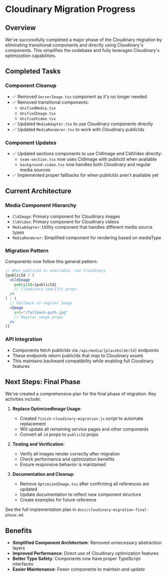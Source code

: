 # Cloudinary Migration Progress

## Overview
We've successfully completed a major phase of the Cloudinary migration by eliminating transitional components and directly using Cloudinary's components. This simplifies the codebase and fully leverages Cloudinary's optimization capabilities.

## Completed Tasks

### Component Cleanup
- ✅ Removed `ServerImage.tsx` component as it's no longer needed
- ✅ Removed transitional components:
  - `UnifiedMedia.tsx`
  - `UnifiedImage.tsx`
  - `UnifiedVideo.tsx`
- ✅ Updated `MediaAdapter.tsx` to use Cloudinary components directly
- ✅ Updated `MediaRenderer.tsx` to work with Cloudinary publicIds

### Component Updates
- ✅ Updated sections components to use CldImage and CldVideo directly:
  - `team-section.tsx` now uses CldImage with publicId when available
  - `background-video.tsx` now handles both Cloudinary and regular media sources
- ✅ Implemented proper fallbacks for when publicIds aren't available yet

## Current Architecture

### Media Component Hierarchy
- `CldImage`: Primary component for Cloudinary images
- `CldVideo`: Primary component for Cloudinary videos
- `MediaAdapter`: Utility component that handles different media source types
- `MediaRenderer`: Simplified component for rendering based on mediaType

### Migration Pattern
Components now follow this general pattern:
```jsx
// When publicId is available, use Cloudinary
{publicId ? (
  <CldImage 
    publicId={publicId}
    // Cloudinary-specific props
  />
) : (
  // Fallback to regular Image
  <Image 
    src="/fallback-path.jpg"
    // Regular image props
  />
)}
```

### API Integration
- Components fetch publicIds via `/api/media/[placeholderId]` endpoints
- These endpoints return publicIds that map to Cloudinary assets
- This maintains backward compatibility while enabling full Cloudinary features

## Next Steps: Final Phase

We've created a comprehensive plan for the final phase of migration. Key activities include:

1. **Replace OptimizedImage Usage**: 
   - Created `finish-cloudinary-migration.js` script to automate replacement
   - Will update all remaining service pages and other components
   - Convert all `id` props to `publicId` props

2. **Testing and Verification**:
   - Verify all images render correctly after migration
   - Check performance and optimization benefits
   - Ensure responsive behavior is maintained

3. **Documentation and Cleanup**:
   - Remove `OptimizedImage.tsx` after confirming all references are updated
   - Update documentation to reflect new component structure
   - Create examples for future reference

See the full implementation plan in `docs/cloudinary-migration-final-phase.md`.

## Benefits

- **Simplified Component Architecture**: Removed unnecessary abstraction layers
- **Improved Performance**: Direct use of Cloudinary optimization features
- **Better Type Safety**: Components now have proper TypeScript interfaces
- **Easier Maintenance**: Fewer components to maintain and update 